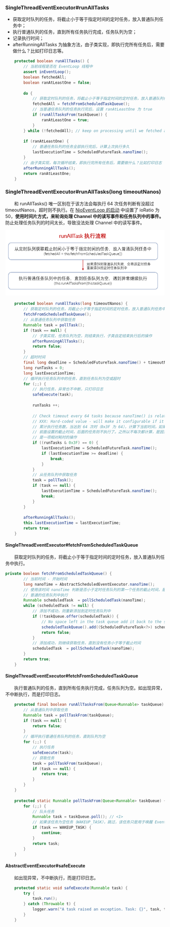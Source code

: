 ### SingleThreadEventExecutor#runAllTasks

- 获取定时队列的任务，将截止小于等于指定时间的定时任务，放入普通队列任务中；
- 执行普通队列的任务，直到所有任务执行完成，任务队列为空；
- 记录执行时间；
- afterRunningAllTasks 为抽象方法，由子类实现，即执行完所有任务后，需要做什么？比如打印日志等。

```java
    protected boolean runAllTasks() {
        // 当前线程是否在 EventLoop 线程中
        assert inEventLoop();
        boolean fetchedAll;
        boolean ranAtLeastOne = false;

        do {
            // 获取定时队列的任务，将截止小于等于指定时间的定时任务，放入普通队列任务中
            fetchedAll = fetchFromScheduledTaskQueue();
            // 当普通任务队列的任务执行完后，设置 ranAtLeastOne 为 true
            if (runAllTasksFrom(taskQueue)) {
                ranAtLeastOne = true;
            }
        } while (!fetchedAll); // keep on processing until we fetched all scheduled tasks.

        if (ranAtLeastOne) {
            // 普通任务队列的任务全部执行完后，计算上次执行多久
            lastExecutionTime = ScheduledFutureTask.nanoTime();
        }
        // 由子类实现，每次循环结束，即执行完所有任务后，需要做什么？比如打印日志
        afterRunningAllTasks();
        return ranAtLeastOne;
    }
```

### SingleThreadEventExecutor#runAllTasks(long timeoutNanos)
　　和 runAllTasks() 唯一区别在于该方法会每执行 64 次任务判断有没超过 timeoutNanos，超时则不执行。在 [NioEventLoop 的启动]() 中设置了 ioRatio 为 50，**使用时间片方式，来轮询处理 Channel 中的读写事件和任务队列中的事件。** 防止处理任务队列的时间太长，导致没法处理 Channel 中的读写事件。

![avatar](photo_3.png)

```java
    protected boolean runAllTasks(long timeoutNanos) {
        // 获取定时队列的任务，将截止小于等于指定时间的定时任务，放入普通队列任务中
        fetchFromScheduledTaskQueue();
        // 从普通任务队列中获取任务
        Runnable task = pollTask();
        if (task == null) {
            // 子类实现，任务队列为空，则结束执行，子类自定结束执行后的操作
            afterRunningAllTasks();
            return false;
        }
        // 超时时间
        final long deadline = ScheduledFutureTask.nanoTime() + timeoutNanos;
        long runTasks = 0;
        long lastExecutionTime;
        // 循环执行任务队列中的任务，直到任务队列为空或超时
        for (;;) {
            // 执行任务，异常也不中断，只打印日志
            safeExecute(task);

            runTasks ++;

            // Check timeout every 64 tasks because nanoTime() is relatively expensive.
            // XXX: Hard-coded value - will make it configurable if it is really a problem.
            // 累计执行任务数，当达到 64 次时（0x3F 为 64），计算下当前时间，如果当前时间超过
            // 前面设置的截止时间，后面的任务则不执行了。之所以不每次都计算，是因为 nanoTime
            // 是一项相对耗时的操作
            if ((runTasks & 0x3F) == 0) {
                lastExecutionTime = ScheduledFutureTask.nanoTime();
                if (lastExecutionTime >= deadline) {
                    break;
                }
            }
            // 从任务队列中获取任务
            task = pollTask();
            if (task == null) {
                lastExecutionTime = ScheduledFutureTask.nanoTime();
                break;
            }
        }

        afterRunningAllTasks();
        this.lastExecutionTime = lastExecutionTime;
        return true;
    }
```

#### SingleThreadEventExecutor#fetchFromScheduledTaskQueue
　　获取定时队列的任务，将截止小于等于指定时间的定时任务，放入普通队列任务中执行。

```java
private boolean fetchFromScheduledTaskQueue() {
        // 当前时间 - 开始时间
        long nanoTime = AbstractScheduledEventExecutor.nanoTime();
        // 使用该时间 nanoTime 判断是否小于定时任务队列的第一个任务的截止时间，是则将该任务添加到
        // 普通的任务队列中执行
        Runnable scheduledTask  = pollScheduledTask(nanoTime);
        while (scheduledTask != null) {
            // 添加不成功，则重新添加到定时任务队列中
            if (!taskQueue.offer(scheduledTask)) {
                // No space left in the task queue add it back to the scheduledTaskQueue so we pick it up again.
                scheduledTaskQueue().add((ScheduledFutureTask<?>) scheduledTask);
                return false;
            }
            // 添加成功，则继续获取任务，直到没有任务小于等于截止时间
            scheduledTask  = pollScheduledTask(nanoTime);
        }
        return true;
    }
```

#### SingleThreadEventExecutor#fetchFromScheduledTaskQueue
　　执行普通队列的任务，直到所有任务执行完成，任务队列为空。如出现异常，不中断执行，而是打印日志。

```java
    protected final boolean runAllTasksFrom(Queue<Runnable> taskQueue) {
        // 从普通队列中获取任务
        Runnable task = pollTaskFrom(taskQueue);
        if (task == null) {
            return false;
        }
        // 循环执行普通任务队列的任务，直到队列为空
        for (;;) {
            // 执行任务
            safeExecute(task);
            // 获取任务
            task = pollTaskFrom(taskQueue);
            if (task == null) {
                return true;
            }
        }
    }
    
    protected static Runnable pollTaskFrom(Queue<Runnable> taskQueue) {
        for (;;) {
            // 队头任务
            Runnable task = taskQueue.poll(); // <1>
            // 如果该任务为空任务（WAKEUP_TASK），跳过，该任务只是用于唤醒 EventLoop 线程
            if (task == WAKEUP_TASK) {
                continue;
            }
            return task;
        }
    }
```

#### AbstractEventExecutor#safeExecute
　　如出现异常，不中断执行，而是打印日志。

```java
    protected static void safeExecute(Runnable task) {
        try {
            task.run();
        } catch (Throwable t) {
            logger.warn("A task raised an exception. Task: {}", task, t);
        }
    }
```
